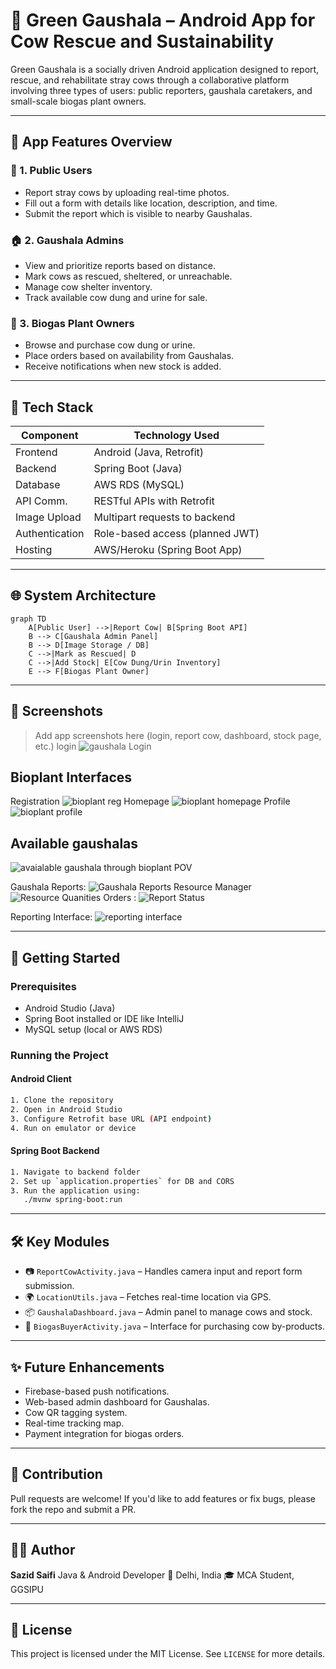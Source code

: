 # 🐄 Green Gaushala – Android App for Cow Rescue and Sustainability

Green Gaushala is a socially driven Android application designed to report, rescue, and rehabilitate stray cows through a collaborative platform involving three types of users: public reporters, gaushala caretakers, and small-scale biogas plant owners.

---

## 📱 App Features Overview

### 👤 1. Public Users
- Report stray cows by uploading real-time photos.
- Fill out a form with details like location, description, and time.
- Submit the report which is visible to nearby Gaushalas.

### 🏠 2. Gaushala Admins
- View and prioritize reports based on distance.
- Mark cows as rescued, sheltered, or unreachable.
- Manage cow shelter inventory.
- Track available cow dung and urine for sale.

### 🔋 3. Biogas Plant Owners
- Browse and purchase cow dung or urine.
- Place orders based on availability from Gaushalas.
- Receive notifications when new stock is added.

---

## 🧰 Tech Stack

| Component      | Technology Used             |
|----------------|------------------------------|
| Frontend       | Android (Java, Retrofit)     |
| Backend        | Spring Boot (Java)           |
| Database       | AWS RDS (MySQL)              |
| API Comm.      | RESTful APIs with Retrofit   |
| Image Upload   | Multipart requests to backend|
| Authentication | Role-based access (planned JWT) |
| Hosting        | AWS/Heroku (Spring Boot App) |

---

## 🌐 System Architecture

```mermaid
graph TD
    A[Public User] -->|Report Cow| B[Spring Boot API]
    B --> C[Gaushala Admin Panel]
    B --> D[Image Storage / DB]
    C -->|Mark as Rescued| D
    C -->|Add Stock| E[Cow Dung/Urin Inventory]
    E --> F[Biogas Plant Owner]
````

---

## 📸 Screenshots

> Add app screenshots here (login, report cow, dashboard, stock page, etc.)
login 
![gaushala Login](https://github.com/user-attachments/assets/102de62d-8d3b-4571-a425-d861ee9ba190)

## Bioplant Interfaces
Registration
![bioplant reg](https://github.com/user-attachments/assets/89d8f891-985f-4e9e-aa6e-525851a8a42c)
Homepage
![bioplant homepage](https://github.com/user-attachments/assets/84bfd311-2675-42aa-bce4-c21fc2824ae0)
Profile
![bioplant profile](https://github.com/user-attachments/assets/ace2dc7d-21b0-48a8-a5cd-bea6d4ad40cc)
## Available gaushalas
![avaialable gaushala through bioplant POV](https://github.com/user-attachments/assets/747b8bb2-4c5e-497c-8a0d-b7aa794e42d7)

Gaushala Reports:
![Gaushala Reports](https://github.com/user-attachments/assets/fb451e73-43eb-4973-99ee-a63f9113359c)
Resource Manager  
![Resource Quanities](https://github.com/user-attachments/assets/7e72facd-4d05-434f-867e-1cc344ed853e)
Orders :
![Report Status](https://github.com/user-attachments/assets/8bdcb4c7-296f-47fb-9a9e-96da77f62589)

Reporting Interface:
![reporting interface](https://github.com/user-attachments/assets/8b9551a9-53b9-4eff-831c-601424464559)


---

## 🚀 Getting Started

### Prerequisites

* Android Studio (Java)
* Spring Boot installed or IDE like IntelliJ
* MySQL setup (local or AWS RDS)

### Running the Project

#### Android Client

```bash
1. Clone the repository
2. Open in Android Studio
3. Configure Retrofit base URL (API endpoint)
4. Run on emulator or device
```

#### Spring Boot Backend

```bash
1. Navigate to backend folder
2. Set up `application.properties` for DB and CORS
3. Run the application using:
   ./mvnw spring-boot:run
```

---

## 🛠️ Key Modules

* 📷 `ReportCowActivity.java` – Handles camera input and report form submission.
* 🌍 `LocationUtils.java` – Fetches real-time location via GPS.
* 📦 `GaushalaDashboard.java` – Admin panel to manage cows and stock.
* 🛒 `BiogasBuyerActivity.java` – Interface for purchasing cow by-products.

---

## ✨ Future Enhancements

* Firebase-based push notifications.
* Web-based admin dashboard for Gaushalas.
* Cow QR tagging system.
* Real-time tracking map.
* Payment integration for biogas orders.

---

## 🙌 Contribution

Pull requests are welcome! If you'd like to add features or fix bugs, please fork the repo and submit a PR.

---

## 🧑‍💻 Author

**Sazid Saifi**
Java & Android Developer
📍 Delhi, India
🎓 MCA Student, GGSIPU

---

## 📃 License

This project is licensed under the MIT License. See `LICENSE` for more details.


